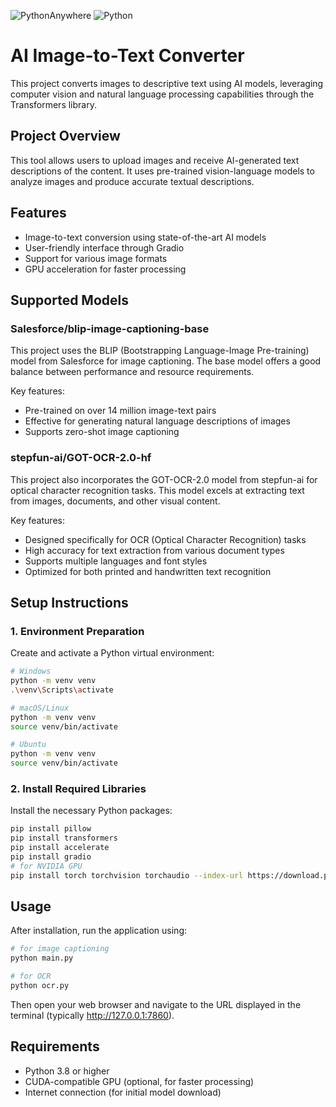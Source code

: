 ![PythonAnywhere](https://img.shields.io/badge/pythonanywhere-%232F9FD7.svg?style=for-the-badge&logo=pythonanywhere&logoColor=151515)
![Python](https://img.shields.io/badge/python-3670A0?style=for-the-badge&logo=python&logoColor=ffdd54)

# AI Image-to-Text Converter

This project converts images to descriptive text using AI models, leveraging computer vision and natural language processing capabilities through the Transformers library.

## Project Overview

This tool allows users to upload images and receive AI-generated text descriptions of the content. It uses pre-trained vision-language models to analyze images and produce accurate textual descriptions.

## Features

- Image-to-text conversion using state-of-the-art AI models
- User-friendly interface through Gradio
- Support for various image formats
- GPU acceleration for faster processing

## Supported Models

### Salesforce/blip-image-captioning-base

This project uses the BLIP (Bootstrapping Language-Image Pre-training) model from Salesforce for image captioning. The base model offers a good balance between performance and resource requirements.

Key features:
- Pre-trained on over 14 million image-text pairs
- Effective for generating natural language descriptions of images
- Supports zero-shot image captioning

### stepfun-ai/GOT-OCR-2.0-hf

This project also incorporates the GOT-OCR-2.0 model from stepfun-ai for optical character recognition tasks. This model excels at extracting text from images, documents, and other visual content.

Key features:
- Designed specifically for OCR (Optical Character Recognition) tasks
- High accuracy for text extraction from various document types
- Supports multiple languages and font styles
- Optimized for both printed and handwritten text recognition


## Setup Instructions

### 1. Environment Preparation
Create and activate a Python virtual environment:
```bash
# Windows
python -m venv venv
.\venv\Scripts\activate

# macOS/Linux
python -m venv venv
source venv/bin/activate

# Ubuntu
python -m venv venv
source venv/bin/activate
```

### 2. Install Required Libraries
Install the necessary Python packages:
```bash
pip install pillow
pip install transformers
pip install accelerate
pip install gradio
# for NVIDIA GPU
pip install torch torchvision torchaudio --index-url https://download.pytorch.org/whl/cu118 
```

## Usage

After installation, run the application using:
```bash
# for image captioning
python main.py 

# for OCR
python ocr.py
```

Then open your web browser and navigate to the URL displayed in the terminal (typically http://127.0.0.1:7860).

## Requirements

- Python 3.8 or higher
- CUDA-compatible GPU (optional, for faster processing)
- Internet connection (for initial model download)